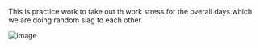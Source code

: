 This is practice work to take out th work stress for the overall days which we are doing random slag to each other 

![image](https://github.com/sinzq/gali/assets/122508336/ac79a3d1-e5b8-4813-866d-2256e4626c72)
